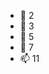 - 👋 2
- 👀 3
- 🌱 5
- 💞️ 7
- 📫 11

<!---
progbeat/progbeat is a ✨ special ✨ repository because its `README.md` (this file) appears on your GitHub profile.
You can click the Preview link to take a look at your changes.
--->
